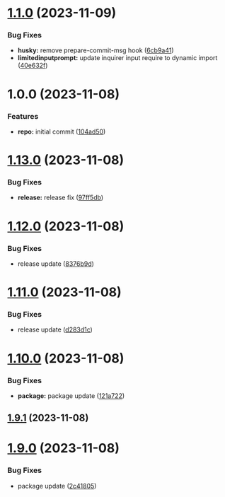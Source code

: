 # [1.1.0](https://github.com/aritslimited/commitlint/compare/v1.0.0...v1.1.0) (2023-11-09)


### Bug Fixes

* **husky:** remove prepare-commit-msg hook ([6cb9a41](https://github.com/aritslimited/commitlint/commit/6cb9a416ec5dd8802cb657567a89aed3437e17fb))
* **limitedinputprompt:** update inquirer input require to dynamic import ([40e632f](https://github.com/aritslimited/commitlint/commit/40e632f99b3ba7888a912be0554a9e4582d18758))

# 1.0.0 (2023-11-08)


### Features

* **repo:** initial commit ([104ad50](https://github.com/aritslimited/commitlint/commit/104ad5010953924ced1245a11a150054b7e8825e))

# [1.13.0](https://github.com/aritslimited/commitlint/compare/v1.12.0...v1.13.0) (2023-11-08)


### Bug Fixes

* **release:** release fix ([97ff5db](https://github.com/aritslimited/commitlint/commit/97ff5dbdb57359100eac77f4a7a8a23986f2835d))

# [1.12.0](https://github.com/aritslimited/commitlint/compare/v1.11.0...v1.12.0) (2023-11-08)


### Bug Fixes

* release update ([8376b9d](https://github.com/aritslimited/commitlint/commit/8376b9d5c7c53d558e1b49c9d8b08ace1f0968c7))

# [1.11.0](https://github.com/aritslimited/commitlint/compare/v1.10.0...v1.11.0) (2023-11-08)


### Bug Fixes

* release update ([d283d1c](https://github.com/aritslimited/commitlint/commit/d283d1c3992c00ea6e60adb65cafb5bb8d167ca4))

# [1.10.0](https://github.com/aritslimited/commitlint/compare/v1.9.1...v1.10.0) (2023-11-08)


### Bug Fixes

* **package:** package update ([121a722](https://github.com/aritslimited/commitlint/commit/121a72250434163ca4b5cebf2942f99e7127eb6b))

## [1.9.1](https://github.com/aritslimited/commitlint/compare/v1.9.0...v1.9.1) (2023-11-08)

# [1.9.0](https://github.com/aritslimited/commitlint/compare/v1.8.0...v1.9.0) (2023-11-08)


### Bug Fixes

* package update ([2c41805](https://github.com/aritslimited/commitlint/commit/2c4180509136208cde981a16f1430302832d2113))
